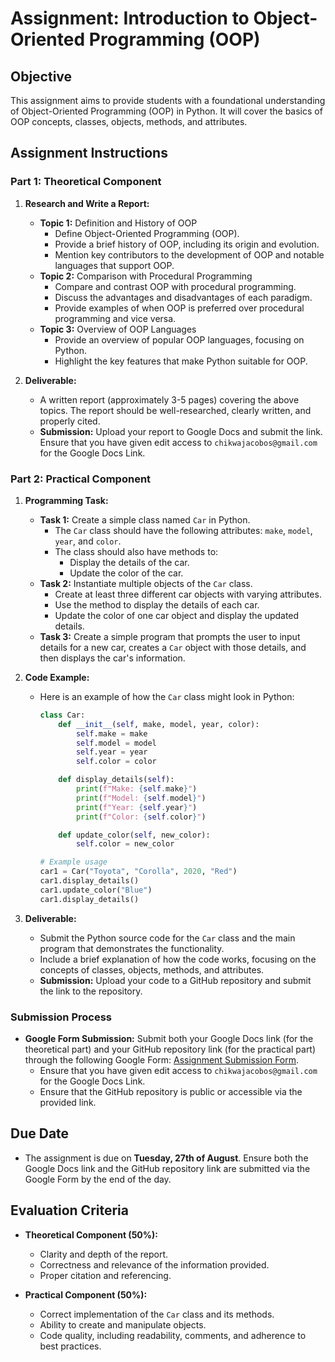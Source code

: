 # Assignment: Introduction to Object-Oriented Programming (OOP)

## Objective
This assignment aims to provide students with a foundational understanding of Object-Oriented Programming (OOP) in Python. It will cover the basics of OOP concepts, classes, objects, methods, and attributes.

## Assignment Instructions

### Part 1: Theoretical Component

1. **Research and Write a Report:**
   - **Topic 1:** Definition and History of OOP
     - Define Object-Oriented Programming (OOP).
     - Provide a brief history of OOP, including its origin and evolution.
     - Mention key contributors to the development of OOP and notable languages that support OOP.
   - **Topic 2:** Comparison with Procedural Programming
     - Compare and contrast OOP with procedural programming.
     - Discuss the advantages and disadvantages of each paradigm.
     - Provide examples of when OOP is preferred over procedural programming and vice versa.
   - **Topic 3:** Overview of OOP Languages
     - Provide an overview of popular OOP languages, focusing on Python.
     - Highlight the key features that make Python suitable for OOP.

2. **Deliverable:**
   - A written report (approximately 3-5 pages) covering the above topics. The report should be well-researched, clearly written, and properly cited.
   - **Submission:** Upload your report to Google Docs and submit the link. Ensure that you have given edit access to `chikwajacobos@gmail.com` for the Google Docs Link.

### Part 2: Practical Component

1. **Programming Task:**
   - **Task 1:** Create a simple class named `Car` in Python.
     - The `Car` class should have the following attributes: `make`, `model`, `year`, and `color`.
     - The class should also have methods to:
       - Display the details of the car.
       - Update the color of the car.
   - **Task 2:** Instantiate multiple objects of the `Car` class.
     - Create at least three different car objects with varying attributes.
     - Use the method to display the details of each car.
     - Update the color of one car object and display the updated details.
   - **Task 3:** Create a simple program that prompts the user to input details for a new car, creates a `Car` object with those details, and then displays the car's information.

2. **Code Example:**
   - Here is an example of how the `Car` class might look in Python:

     ```python
     class Car:
         def __init__(self, make, model, year, color):
             self.make = make
             self.model = model
             self.year = year
             self.color = color

         def display_details(self):
             print(f"Make: {self.make}")
             print(f"Model: {self.model}")
             print(f"Year: {self.year}")
             print(f"Color: {self.color}")

         def update_color(self, new_color):
             self.color = new_color

     # Example usage
     car1 = Car("Toyota", "Corolla", 2020, "Red")
     car1.display_details()
     car1.update_color("Blue")
     car1.display_details()
     ```

3. **Deliverable:**
   - Submit the Python source code for the `Car` class and the main program that demonstrates the functionality.
   - Include a brief explanation of how the code works, focusing on the concepts of classes, objects, methods, and attributes.
   - **Submission:** Upload your code to a GitHub repository and submit the link to the repository.

### Submission Process
- **Google Form Submission:** Submit both your Google Docs link (for the theoretical part) and your GitHub repository link (for the practical part) through the following Google Form: [Assignment Submission Form](https://forms.gle/i59qu7FQrU7t68pW8).
  - Ensure that you have given edit access to `chikwajacobos@gmail.com` for the Google Docs Link.
  - Ensure that the GitHub repository is public or accessible via the provided link.

## Due Date
- The assignment is due on **Tuesday, 27th of August**. Ensure both the Google Docs link and the GitHub repository link are submitted via the Google Form by the end of the day.

## Evaluation Criteria
- **Theoretical Component (50%):**
  - Clarity and depth of the report.
  - Correctness and relevance of the information provided.
  - Proper citation and referencing.

- **Practical Component (50%):**
  - Correct implementation of the `Car` class and its methods.
  - Ability to create and manipulate objects.
  - Code quality, including readability, comments, and adherence to best practices.
